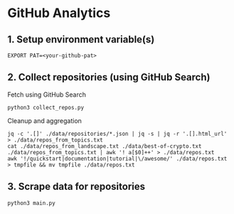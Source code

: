 # GitHub Analytics

## 1. Setup environment variable(s)

```
EXPORT PAT=<your-github-pat>
```

## 2. Collect repositories (using GitHub Search)

Fetch using GitHub Search

```
python3 collect_repos.py
```

Cleanup and aggregation

```
jq -c '.[]' ./data/repositories/*.json | jq -s | jq -r '.[].html_url' > ./data/repos_from_topics.txt
cat ./data/repos_from_landscape.txt ./data/best-of-crypto.txt ./data/repos_from_topics.txt | awk '! a[$0]++' > ./data/repos.txt
awk '!/quickstart|documentation|tutorial|\/awesome/' ./data/repos.txt > tmpfile && mv tmpfile ./data/repos.txt
```

## 3. Scrape data for repositories

```
python3 main.py
```
